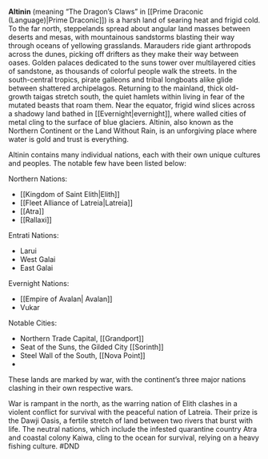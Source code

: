 **Altinin** (meaning “The Dragon’s Claws” in [[Prime Draconic (Language)|Prime Draconic]]) is a harsh land of searing heat and frigid cold. To the far north, steppelands spread about angular land masses between deserts and mesas, with mountainous sandstorms blasting their way through oceans of yellowing grasslands. Marauders ride giant arthropods across the dunes, picking off drifters as they make their way between oases. Golden palaces dedicated to the suns tower over multilayered cities of sandstone, as thousands of colorful people walk the streets. In the south-central tropics, pirate galleons and tribal longboats alike glide between shattered archipelagos. Returning to the mainland, thick old-growth taigas stretch south, the quiet hamlets within living in fear of the mutated beasts that roam them. Near the equator, frigid wind slices across a shadowy land bathed in [[Evernight|evernight]], where walled cities of metal cling to the surface of blue glaciers. Altinin, also known as the Northern Continent or the Land Without Rain, is an unforgiving place where water is gold and trust is everything.


Altinin contains many individual nations, each with their own unique cultures and peoples. The notable few have been listed below:

Northern Nations:
* [[Kingdom of Saint Elith|Elith]]
* [[Fleet Alliance of Latreia|Latreia]]
* [[Atra]]
* [[Rallaxi]]

Entrati Nations:
* Larui
* West Galai
* East Galai

Evernight Nations:
* [[Empire of Avalan| Avalan]]
* Vukar

Notable Cities:
* Northern Trade Capital, [[Grandport]]
* Seat of the Suns, the Gilded City [[Sorinth]]
* Steel Wall of the South, [[Nova Point]]
* 

These lands are marked by war, with the continent’s three major nations clashing in their own respective wars. 

War is rampant in the north, as the warring nation of Elith clashes in a violent conflict for survival with the peaceful nation of Latreia. Their prize is the Dawji Oasis, a fertile stretch of land between two rivers that burst with life. The neutral nations, which include the infested quarantine country Atra and coastal colony Kaiwa, cling to the ocean for survival, relying on a heavy fishing culture.
#DND         